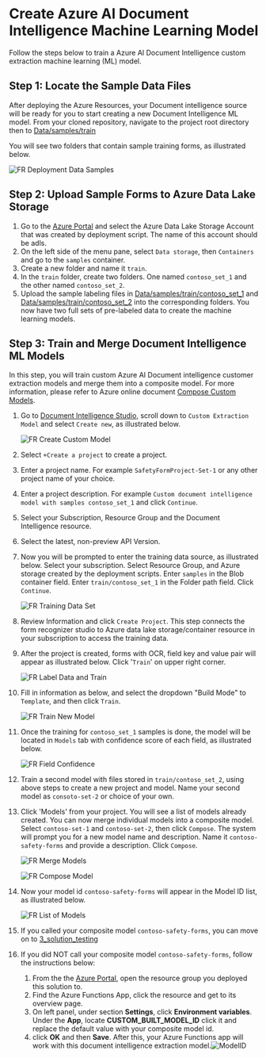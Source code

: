 # Create Azure AI Document Intelligence Machine Learning Model 

Follow the steps below to train a Azure AI Document Intelligence custom extraction machine learning (ML) model. 

## Step 1: Locate the Sample Data Files

After deploying the Azure Resources, your Document intelligence source will be ready for you to start creating a new Document Intelligence ML model. From your cloned repository, navigate to the project root directory then to [Data/samples/train](../Data/samples/train/)

You will see two folders that contain sample training forms, as illustrated below.

![FR Deployment Data Samples](../media/FR-Deployment-Data-Folders.png)

## Step 2: Upload Sample Forms to Azure Data Lake Storage

1. Go to the [Azure Portal](https://portal.azure.com) and select the Azure Data Lake Storage Account that was created by deployment script. The name of this account should be <your-prefix>adls<your-suffix>.
2. On the left side of the menu pane, select `Data storage`, then `Containers` and go to the `samples` container. 
3. Create a new folder and name it `train`.  
4. In the `train` folder, create two folders. One named `contoso_set_1` and the other named `contoso_set_2`.  
5. Upload the sample labeling files in [Data/samples/train/contoso_set_1](../Data/samples/train/contoso_set_1) and [Data/samples/train/contoso_set_2](../Data/samples/train/contoso_set_2)  into the corresponding folders. You now have two full sets of pre-labeled data to create the machine learning models.

## Step 3: Train and Merge Document Intelligence ML Models

In this step, you will train custom Azure AI Document intelligence customer extraction models and merge them into a composite model. For more information, please refer to Azure online document [Compose Custom Models](https://learn.microsoft.com/en-us/azure/ai-services/document-intelligence/how-to-guides/compose-custom-models?view=doc-intel-4.0.0&tabs=studio).

1. Go to [Document Intelligence Studio](https://documentintelligence.ai.azure.com/studio), scroll down to  `Custom Extraction Model` and select `Create new`, as illustrated below.

    ![FR Create Custom Model](../media/FR-Create-Custom-Model.png)

1. Select `+Create a project` to create a project.
1. Enter a project name. For example `SafetyFormProject-Set-1` or any other project name of your choice.
1. Enter a project description. For example `Custom document intelligence model with samples contoso_set_1` and click `Continue`.
1. Select your Subscription, Resource Group and the Document Intelligence resource.
1. Select the latest, non-preview API Version.
1. Now you will be prompted to enter the training data source, as illustrated below. Select your subscription. Select Resource Group, and Azure storage created by the deployment scripts. Enter `samples` in the Blob container field. Enter `train/contoso_set_1` in the Folder path field. Click `Continue`.

    ![FR Training Data Set](../media/FR-Training-Data-Set.png)

1. Review Information and click `Create Project`. This step connects the form recognizer studio to Azure data lake storage/container resource in your subscription to access the training data. 
1. After the project is created, forms with OCR, field key and value pair will appear as illustrated below. Click '`Train`' on upper right corner.

    ![FR Label Data and Train](../media/FR-Label-Data-and-Train.png)

1. Fill in information as below, and select the dropdown "Build Mode" to `Template`, and then click `Train`.

    ![FR Train New Model](../media/FR-Train-New-Model.png)

1. Once the training for `contoso_set_1` samples is done, the model will be located in `Models` tab with confidence score of each field, as illustrated below.

    ![FR Field Confidence](../media/FR-Field-Confidence.png)

1. Train a second model with files stored in `train/contoso_set_2`, using above steps to create a new project and model. Name your second model as `consoto-set-2` or choice of your own.
1. Click 'Models' from your project. You will see a list of models already created. You can now merge individual models into a composite model. Select `contoso-set-1` and `contoso-set-2`, then click `Compose`. The system will prompt you for a new model name and description. Name it `contoso-safety-forms` and provide a description. Click `Compose`.

    ![FR Merge Models](../media/FR-Merge-Models.png)

    ![FR Compose Model](../media/FR-Compose-Model-Contoso-Safety.png)

1. Now your model id `contoso-safety-forms` will appear in the Model ID list, as illustrated below. 

    ![FR List of Models](../media/FR-List-of-Models.png "Project-and-Model-ID")

1. If you called your composite model `contoso-safety-forms`, you can move on to [3_solution_testing](..\3_solution_testing\README.md)
1. If you did NOT call your composite model `contoso-safety-forms`, follow the instructions below:
    1. From the the [Azure Portal](https://portal.azure.com), open the resource group you deployed this solution to.
    1. Find the Azure Functions App, click the resource and get to its overview page.
    1. On left panel, under section **Settings**, click **Environment variables**.  Under the **App**, locate **CUSTOM_BUILT_MODEL_ID** click it and replace the default value with your composite model id.
    1. click **OK** and then **Save**. After this, your Azure Functions app will work with this document intelligence extraction model.![ModelID](../media/AF-Set-Configuration-Model-ID.png)